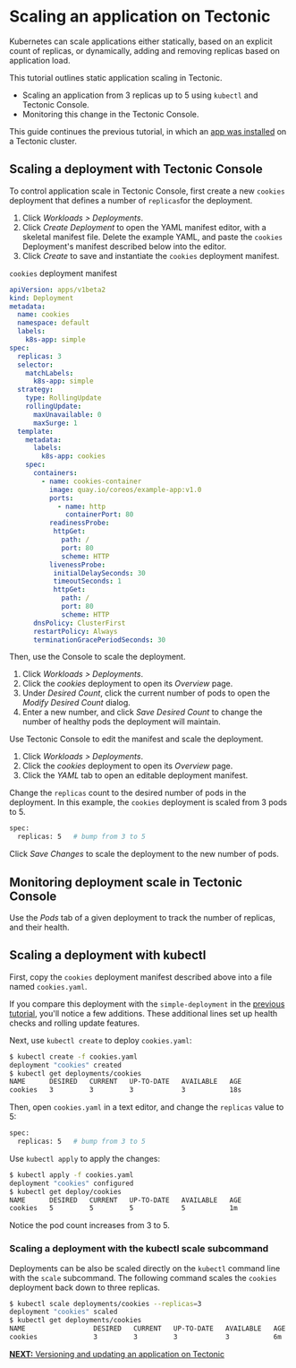 # Scaling an application on Tectonic

Kubernetes can scale applications either statically, based on an explicit count of replicas, or dynamically, adding and removing replicas based on application load.

This tutorial outlines static application scaling in Tectonic.

* Scaling an application from 3 replicas up to 5 using `kubectl` and Tectonic Console.
* Monitoring this change in the Tectonic Console.

This guide continues the previous tutorial, in which an [app was installed][first-app] on a Tectonic cluster.

## Scaling a deployment with Tectonic Console

To control application scale in Tectonic Console, first create a new `cookies` deployment that defines a number of `replicas`for the deployment.

1. Click *Workloads > Deployments*.
2. Click *Create Deployment* to open the YAML manifest editor, with a skeletal manifest file. Delete the example YAML, and paste the `cookies` Deployment's manifest described below into the editor.
3. Click *Create* to save and instantiate the `cookies` deployment manifest.

`cookies` deployment manifest

```yaml
apiVersion: apps/v1beta2
kind: Deployment
metadata:
  name: cookies
  namespace: default
  labels:
    k8s-app: simple
spec:
  replicas: 3
  selector:
    matchLabels:
      k8s-app: simple
  strategy:
    type: RollingUpdate
    rollingUpdate:
      maxUnavailable: 0
      maxSurge: 1
  template:
    metadata:
      labels:
        k8s-app: cookies
    spec:
      containers:
        - name: cookies-container
          image: quay.io/coreos/example-app:v1.0
          ports:
            - name: http
              containerPort: 80
          readinessProbe:
           httpGet:
             path: /
             port: 80
             scheme: HTTP
          livenessProbe:
           initialDelaySeconds: 30
           timeoutSeconds: 1
           httpGet:
             path: /
             port: 80
             scheme: HTTP
      dnsPolicy: ClusterFirst
      restartPolicy: Always
      terminationGracePeriodSeconds: 30
```

Then, use the Console to scale the deployment.

1. Click *Workloads > Deployments*.
2. Click the *cookies* deployment to open its *Overview* page.
3. Under *Desired Count*, click the current number of pods to open the *Modify Desired Count* dialog.
4. Enter a new number, and click *Save Desired Count* to change the number of healthy pods the deployment will maintain.

Use Tectonic Console to edit the manifest and scale the deployment.

1. Click *Workloads > Deployments*.
2. Click the *cookies* deployment to open its *Overview* page.
3. Click the *YAML* tab to open an editable deployment manifest.

Change the `replicas` count to the desired number of pods in the deployment. In this example, the `cookies` deployment is scaled from 3 pods to 5.

```sh
spec:
  replicas: 5   # bump from 3 to 5
```

Click *Save Changes* to scale the deployment to the new number of pods.

## Monitoring deployment scale in Tectonic Console

Use the *Pods* tab of a given deployment to track the number of replicas, and their health.

## Scaling a deployment with kubectl

First, copy the `cookies` deployment manifest described above into a file named `cookies.yaml`.

If you compare this deployment with the `simple-deployment` in the [previous tutorial][first-app], you'll notice a few additions. These additional lines set up health checks and rolling update features.

Next, use `kubectl create` to deploy `cookies.yaml`:

```sh
$ kubectl create -f cookies.yaml
deployment "cookies" created
$ kubectl get deployments/cookies
NAME      DESIRED   CURRENT   UP-TO-DATE   AVAILABLE   AGE
cookies   3         3         3            3           18s
```

Then, open `cookies.yaml` in a text editor, and change the `replicas` value to 5:

```sh
spec:
  replicas: 5   # bump from 3 to 5
```

Use `kubectl apply` to apply the changes:

```sh
$ kubectl apply -f cookies.yaml
deployment "cookies" configured
$ kubectl get deploy/cookies
NAME      DESIRED   CURRENT   UP-TO-DATE   AVAILABLE   AGE
cookies   5         5         5            5           1m
```

Notice the pod count increases from 3 to 5.

### Scaling a deployment with the kubectl scale subcommand

Deployments can be also be scaled directly on the `kubectl` command line with the `scale` subcommand. The following command scales the `cookies` deployment back down to three replicas.

```sh
$ kubectl scale deployments/cookies --replicas=3
deployment "cookies" scaled
$ kubectl get deployments/cookies
NAME                 DESIRED   CURRENT   UP-TO-DATE   AVAILABLE   AGE
cookies              3         3         3            3           6m
```

[**NEXT:** Versioning and updating an application on Tectonic][versioning-app]

[versioning-app]: rolling-deployments.md
[installing]: install.md
[first-app]: first-app.md
